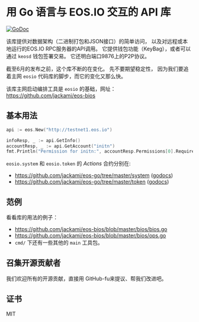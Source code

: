 用 Go 语言与 EOS.IO 交互的 API 库
=========================

[![GoDoc](https://godoc.org/github.com/jackami/eos-go?status.svg)](https://godoc.org/github.com/jackami/eos-go)

该库提供对数据架构（二进制打包和JSON接口）的简单访问，
以及对远程或本地运行的EOS.IO RPC服务器的API调用。 
它提供钱包功能（KeyBag），或者可以通过 `keosd` 钱包签署交易。 
它还明白端口9876上的P2P协议。

截至6月的发布之前，这个库不断的在变化。 先不要期望稳定性，
因为我们要追着主网 `eosio` 代码库的脚步，而它的变化又那么快。

该库主网启动编排工具是 `eosio` 的基础，网址：
https://github.com/jackami/eos-bios


基本用法
-----------

```go
api := eos.New("http://testnet1.eos.io")

infoResp, _ := api.GetInfo()
accountResp, _ := api.GetAccount("initn")
fmt.Println("Permission for initn:", accountResp.Permissions[0].RequiredAuth.Keys)
```

`eosio.system` 和 `eosio.token` 的 _Actions_ 合约分别在:
* https://github.com/jackami/eos-go/tree/master/system ([godocs](https://godoc.org/github.com/jackami/eos-go/system))
* https://github.com/jackami/eos-go/tree/master/token ([godocs](https://godoc.org/github.com/jackami/eos-go/token))

范例
-------

看看库的用法的例子：

* https://github.com/jackami/eos-bios/blob/master/bios/bios.go
* https://github.com/jackami/eos-bios/blob/master/bios/ops.go
* `cmd/` 下还有一些其他的 `main` 工具包。


召集开源贡献者
------------

我们欢迎所有的开源贡献，直接用 GitHub-fu来提议、帮我们改进吧。


证书
-------

MIT
